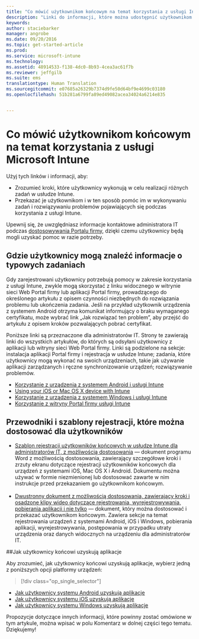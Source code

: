 ```yaml
---
title: "Co mówić użytkownikom końcowym na temat korzystania z usługi Intune | Microsoft Intune"
description: "Linki do informacji, które można udostępnić użytkownikom końcowym"
keywords: 
author: staciebarker
manager: angrobe
ms.date: 09/20/2016
ms.topic: get-started-article
ms.prod: 
ms.service: microsoft-intune
ms.technology: 
ms.assetid: 48914533-f138-4dc0-8b93-4cea3ac61f7b
ms.reviewer: jeffgilb
ms.suite: ems
translationtype: Human Translation
ms.sourcegitcommit: e07685a26329b7374d9fe50d64bf9e4699c03180
ms.openlocfilehash: 51b281a6799fa89ed49082acea34024a6214e835


---
```




# Co mówić użytkownikom końcowym na temat korzystania z usługi Microsoft Intune

Użyj tych linków i informacji, aby:

- Zrozumieć kroki, które użytkownicy wykonują w celu realizacji różnych zadań w usłudze Intune.
- Przekazać je użytkownikom i w ten sposób pomóc im w wykonywaniu zadań i rozwiązywaniu problemów pojawiających się podczas korzystania z usługi Intune.

Upewnij się, że uwzględniasz informacje kontaktowe administratora IT podczas [dostosowywania Portalu firmy](/Intune/get-started/start-with-a-paid-subscription-to-microsoft-intune-step-7), dzięki czemu użytkownicy będą mogli uzyskać pomoc w razie potrzeby.


## Gdzie użytkownicy mogą znaleźć informacje o typowych zadaniach

Gdy zarejestrowani użytkownicy potrzebują pomocy w zakresie korzystania z usługi Intune, zwykle mogą skorzystać z linku widocznego w witrynie sieci Web Portal firmy lub aplikacji Portal firmy, prowadzącego do określonego artykułu z opisem czynności niezbędnych do rozwiązania problemu lub ukończenia zadania. Jeśli na przykład użytkownik urządzenia z systemem Android otrzyma komunikat informujący o braku wymaganego certyfikatu, może wybrać link „Jak rozwiązać ten problem”, aby przejść do artykułu z opisem kroków pozwalających pobrać certyfikat. 

Poniższe linki są przeznaczone dla administratorów IT. Strony te zawierają linki do wszystkich artykułów, do których są odsyłani użytkownicy z aplikacji lub witryny sieci Web Portal firmy. Linki są podzielone na sekcje: instalacja aplikacji Portal firmy i rejestracja w usłudze Intune; zadania, które użytkownicy mogą wykonać na swoich urządzeniach, takie jak używanie aplikacji zarządzanych i ręczne synchronizowanie urządzeń; rozwiązywanie problemów.

- [Korzystanie z urządzenia z systemem Android i usługi Intune](/Intune/EndUser/using-your-android-device-with-intune)
- [Using your iOS or Mac OS X device with Intune](/Intune/EndUser/using-your-ios-or-mac-os-x-device-with-intune)
- [Korzystanie z urządzenia z systemem Windows i usługi Intune](/Intune/EndUser/using-your-windows-device-with-intune)
- [Korzystanie z witryny Portal firmy usługi Intune](/Intune/EndUser/using-the-intune-company-portal-website)


## Przewodniki i szablony rejestracji, które można dostosować dla użytkowników

- [Szablon rejestracji użytkowników końcowych w usłudze Intune dla administratorów IT, z możliwością dostosowania](https://gallery.technet.microsoft.com/End-user-Intune-enrollment-55dfd64a) — dokument programu Word z możliwością dostosowania, zawierający szczegółowe kroki i zrzuty ekranu dotyczące rejestracji użytkowników końcowych dla urządzeń z systemami iOS, Mac OS X i Android. Dokumentu można używać w formie niezmienionej lub dostosować zawarte w nim instrukcje przed przekazaniem go użytkownikom końcowym.</br></br>
- [Dwustronny dokument z możliwością dostosowania, zawierający kroki i osadzone klipy wideo dotyczące rejestrowania, wyrejestrowywania, pobierania aplikacji i nie tylko](https://gallery.technet.microsoft.com/Intune-End-User-Enrollment-3a0c9b0c#content) — dokument, który można dostosować i przekazać użytkownikom końcowym. Zawiera sekcje na temat rejestrowania urządzeń z systemami Android, iOS i Windows, pobierania aplikacji, wyrejestrowywania, postępowania w przypadku utraty urządzenia oraz danych widocznych na urządzeniu dla administratorów IT.

##Jak użytkownicy końcowi uzyskują aplikacje

Aby zrozumieć, jak użytkownicy końcowi uzyskują aplikacje, wybierz jedną z poniższych opcji platformy urządzeń:

> [!div class="op_single_selector"]
- [Jak użytkownicy systemu Android uzyskują aplikacje](how-your-android-users-get-their-apps.md)
- [Jak użytkownicy systemu iOS uzyskują aplikacje](how-your-ios-users-get-their-apps.md)
- [Jak użytkownicy systemu Windows uzyskują aplikacje](how-your-windows-users-get-their-apps.md)



Propozycje dotyczące innych informacji, które powinny zostać omówione w tym artykule, można wpisać w polu Komentarz w dolnej części tego tematu. Dziękujemy!



<!--HONumber=Sep16_HO3-->


